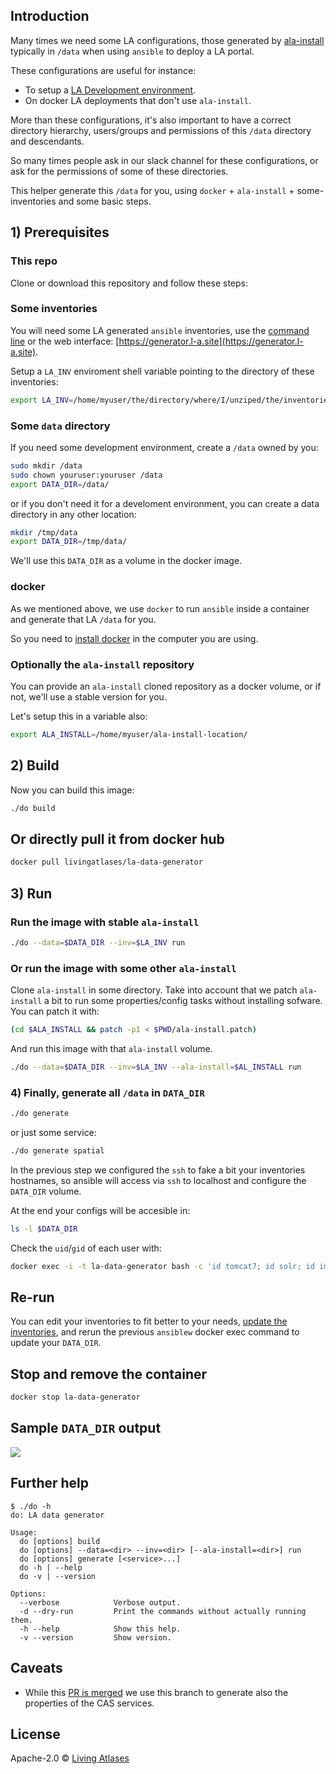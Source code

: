 ## Introduction

Many times we need some LA configurations, those generated by [ala-install](https://github.com/AtlasOfLivingAustralia/ala-install/) typically in `/data` when using `ansible` to deploy a LA portal.

These configurations are useful for instance:
- To setup a [LA Development environment](https://github.com/AtlasOfLivingAustralia/documentation/wiki/LA-Development-Guide#development-configuration).
- On docker LA deployments that don't use `ala-install`.

More than these configurations, it's also important to have a correct directory hierarchy, users/groups and permissions of this `/data` directory and descendants.

So many times people ask in our slack channel for these configurations, or ask for the permissions of some of these directories.

This helper generate this `/data` for you, using `docker` + `ala-install` + some-inventories and some basic steps.

## 1) Prerequisites

### This repo

Clone or download this repository and follow these steps:

### Some inventories

You will need some LA generated `ansible` inventories, use the [command line](https://github.com/living-atlases/generator-living-atlas/) or the web interface: [https://generator.l-a.site](https://generator.l-a.site).

Setup a `LA_INV` enviroment shell variable pointing to the directory of these inventories:

```bash
export LA_INV=/home/myuser/the/directory/where/I/unziped/the/inventories
```

### Some `data` directory 

If you need some development environment, create a `/data` owned by you:

```bash
sudo mkdir /data
sudo chown youruser:youruser /data
export DATA_DIR=/data/
```

or if you don't need it for a develoment environment, you can create a data directory in any other location:

```bash
mkdir /tmp/data
export DATA_DIR=/tmp/data/
```

We'll use this `DATA_DIR` as a volume in the docker image.

### docker

As we mentioned above, we use `docker` to run `ansible` inside a container and generate that LA `/data` for you. 

So you need to [install docker](https://docs.docker.com/engine/install/) in the computer you are using.

### Optionally the `ala-install` repository

You can provide an `ala-install` cloned repository as a docker volume, or if not, we'll use a stable version for you.

Let's setup this in a variable also:

```bash
export ALA_INSTALL=/home/myuser/ala-install-location/
```

## 2) Build

Now you can build this image:

```bash
./do build 
```
## Or directly pull it from docker hub

```bash
docker pull livingatlases/la-data-generator
```

## 3) Run

### Run the image with stable `ala-install` 

```bash
./do --data=$DATA_DIR --inv=$LA_INV run

```
 
### Or run the image with some other `ala-install` 

Clone `ala-install` in some directory. Take into account that we patch `ala-install` a bit to run some properties/config tasks without installing sofware. You can patch it with:

```bash
(cd $ALA_INSTALL && patch -p1 < $PWD/ala-install.patch)
```
And run this image with that `ala-install` volume.

```bash
./do --data=$DATA_DIR --inv=$LA_INV --ala-install=$AL_INSTALL run
```

### 4) Finally, generate all `/data` in `DATA_DIR`

```bash
./do generate
```
or just some service:

```bash
./do generate spatial
```

In the previous step we configured the `ssh` to fake a bit your inventories hostnames, so ansible will access via `ssh` to localhost and configure the `DATA_DIR` volume.

At the end your configs will be accesible in:

```bash
ls -l $DATA_DIR
```

Check the `uid`/`gid` of each user with:

```bash
docker exec -i -t la-data-generator bash -c 'id tomcat7; id solr; id image-service; id postgres; id doi-service'
```
## Re-run

You can edit your inventories to fit better to your needs, [update the inventories](https://github.com/living-atlases/generator-living-atlas#rerunning-the-generator), and rerun the previous `ansiblew` docker exec command to update your `DATA_DIR`.

## Stop and remove the container 

```bash
docker stop la-data-generator
```
## Sample `DATA_DIR` output

![](data.png)

## Further help

```
$ ./do -h
do: LA data generator

Usage:
  do [options] build
  do [options] --data=<dir> --inv=<dir> [--ala-install=<dir>] run
  do [options] generate [<service>...]
  do -h | --help
  do -v | --version

Options:
  --verbose            Verbose output.
  -d --dry-run         Print the commands without actually running them.
  -h --help            Show this help.
  -v --version         Show version.

```

## Caveats

- While this [PR is merged](https://github.com/AtlasOfLivingAustralia/ala-install/pull/448/) we use this branch to generate also the properties of the CAS services.

## License

Apache-2.0 © [Living Atlases](https://living-atlases.gbif.org)
